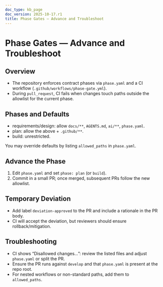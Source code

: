 ```yaml
---
doc_type: kb_page
doc_version: 2025-10-17.r1
title: Phase Gates — Advance and Troubleshoot
---
```


# Phase Gates — Advance and Troubleshoot

## Overview

- The repository enforces contract phases via `phase.yaml` and a CI workflow (`.github/workflows/phase-gate.yml`).
- During `pull_request`, CI fails when changes touch paths outside the allowlist for the current phase.

## Phases and Defaults

- requirements/design: allow `docs/**`, `AGENTS.md`, `ai/**`, `phase.yaml`.
- plan: allow the above + `.github/**`.
- build: unrestricted.

You may override defaults by listing `allowed_paths` in `phase.yaml`.

## Advance the Phase

1) Edit `phase.yaml` and set `phase: plan` (or `build`).
2) Commit in a small PR; once merged, subsequent PRs follow the new allowlist.

## Temporary Deviation

- Add label `deviation-approved` to the PR and include a rationale in the PR body.
- CI will accept the deviation, but reviewers should ensure rollback/mitigation.

## Troubleshooting

- CI shows “Disallowed changes…”: review the listed files and adjust `phase.yaml` or split the PR.
- Ensure the PR runs against `develop` and that `phase.yaml` is present at the repo root.
- For nested workflows or non-standard paths, add them to `allowed_paths`.
